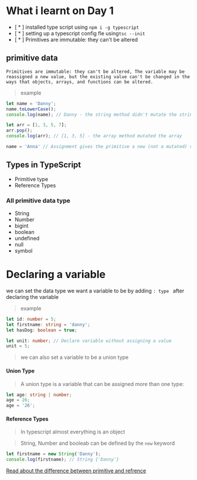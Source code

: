 # What i learnt on Day 1

- [ * ] installed type script using `npm i -g typescript`
- [ * ] setting up a typescript config fle using`tsc --init`
- [ * ] Primitives are immutable: they can't be altered

## primitive data

    Primitives are immutable: they can't be altered, The variable may be reassigned a new value, but the existing value can't be changed in the ways that objects, arrays, and functions can be altered.
> example

```ts
let name = 'Danny';
name.toLowerCase();
console.log(name); // Danny - the string method didn't mutate the string

let arr = [1, 3, 5, 7];
arr.pop();
console.log(arr); // [1, 3, 5] - the array method mutated the array

name = 'Anna' // Assignment gives the primitive a new (not a mutated) value
```

## Types in TypeScript
- Primitive type
- Reference Types

### All primitive data type

- String
- Number
- bigint
- boolean
- undefined
- null
- symbol

# Declaring a variable 
we can set the data type we want a variable to be by adding `: type ` after declaring the variable
> example
```ts
let id: number = 5;
let firstname: string = 'danny';
let hasDog: boolean = true;

let unit: number; // Declare variable without assigning a value
unit = 5;
```

> we can also set a variable to be a union type
#### Union Type
> A union type is a variable that can be assigned more than one type:

```ts
let age: string | number;
age = 26;
age = '26';
```

#### Reference Types
> In typescript almost everything is an object

> String, Number and booleab can be defined by the `new` keyword

```ts
let firstname = new String('Danny');
console.log(firstname); // String {'Danny'}
```
[Read about the difference between primitive and refrence](https://www.freecodecamp.org/news/learn-typescript-beginners-guide/#caveatprimitivevsreferencetypes)


